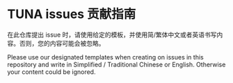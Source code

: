 # TUNA issues 贡献指南

在此仓库提出 issue 时，请使用给定的模板，并使用简/繁体中文或者英语书写内容。否则，您的内容可能会被忽略。

Please use our designated templates when creating on issues in this repository and write in Simplified / Traditional Chinese or English. Otherwise your content could be ignored.
